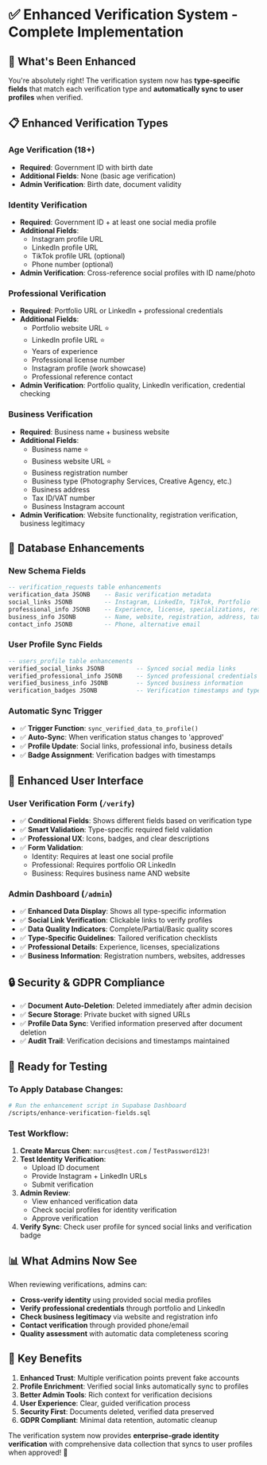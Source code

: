 # ✅ Enhanced Verification System - Complete Implementation

## 🎯 What's Been Enhanced

You're absolutely right! The verification system now has **type-specific fields** that match each verification type and **automatically sync to user profiles** when verified.

## 📋 Enhanced Verification Types

### **Age Verification (18+)**
- **Required**: Government ID with birth date
- **Additional Fields**: None (basic age verification)
- **Admin Verification**: Birth date, document validity

### **Identity Verification** 
- **Required**: Government ID + at least one social media profile
- **Additional Fields**:
  - Instagram profile URL
  - LinkedIn profile URL  
  - TikTok profile URL (optional)
  - Phone number (optional)
- **Admin Verification**: Cross-reference social profiles with ID name/photo

### **Professional Verification**
- **Required**: Portfolio URL or LinkedIn + professional credentials
- **Additional Fields**:
  - Portfolio website URL ⭐
  - LinkedIn profile URL ⭐
  - Years of experience
  - Professional license number
  - Instagram profile (work showcase)
  - Professional reference contact
- **Admin Verification**: Portfolio quality, LinkedIn verification, credential checking

### **Business Verification**
- **Required**: Business name + business website
- **Additional Fields**:
  - Business name ⭐
  - Business website URL ⭐
  - Business registration number
  - Business type (Photography Services, Creative Agency, etc.)
  - Business address
  - Tax ID/VAT number
  - Business Instagram account
- **Admin Verification**: Website functionality, registration verification, business legitimacy

## 🔄 Database Enhancements

### **New Schema Fields**
```sql
-- verification_requests table enhancements
verification_data JSONB    -- Basic verification metadata
social_links JSONB         -- Instagram, LinkedIn, TikTok, Portfolio
professional_info JSONB    -- Experience, license, specializations, references  
business_info JSONB        -- Name, website, registration, address, tax_id
contact_info JSONB         -- Phone, alternative email
```

### **User Profile Sync Fields**
```sql
-- users_profile table enhancements  
verified_social_links JSONB         -- Synced social media links
verified_professional_info JSONB    -- Synced professional credentials
verified_business_info JSONB        -- Synced business information
verification_badges JSONB           -- Verification timestamps and types
```

### **Automatic Sync Trigger**
- ✅ **Trigger Function**: `sync_verified_data_to_profile()`
- ✅ **Auto-Sync**: When verification status changes to 'approved'
- ✅ **Profile Update**: Social links, professional info, business details
- ✅ **Badge Assignment**: Verification badges with timestamps

## 🎨 Enhanced User Interface

### **User Verification Form (`/verify`)**
- ✅ **Conditional Fields**: Shows different fields based on verification type
- ✅ **Smart Validation**: Type-specific required field validation  
- ✅ **Professional UX**: Icons, badges, and clear descriptions
- ✅ **Form Validation**: 
  - Identity: Requires at least one social profile
  - Professional: Requires portfolio OR LinkedIn
  - Business: Requires business name AND website

### **Admin Dashboard (`/admin`)**
- ✅ **Enhanced Data Display**: Shows all type-specific information
- ✅ **Social Link Verification**: Clickable links to verify profiles
- ✅ **Data Quality Indicators**: Complete/Partial/Basic quality scores
- ✅ **Type-Specific Guidelines**: Tailored verification checklists
- ✅ **Professional Details**: Experience, licenses, specializations
- ✅ **Business Information**: Registration numbers, websites, addresses

## 🔒 Security & GDPR Compliance

- ✅ **Document Auto-Deletion**: Deleted immediately after admin decision
- ✅ **Secure Storage**: Private bucket with signed URLs  
- ✅ **Profile Data Sync**: Verified information preserved after document deletion
- ✅ **Audit Trail**: Verification decisions and timestamps maintained

## 🚀 Ready for Testing

### **To Apply Database Changes:**
```bash
# Run the enhancement script in Supabase Dashboard
/scripts/enhance-verification-fields.sql
```

### **Test Workflow:**
1. **Create Marcus Chen**: `marcus@test.com` / `TestPassword123!`
2. **Test Identity Verification**:
   - Upload ID document
   - Provide Instagram + LinkedIn URLs
   - Submit verification
3. **Admin Review**:
   - View enhanced verification data
   - Check social profiles for identity verification
   - Approve verification
4. **Verify Sync**: Check user profile for synced social links and verification badge

## 📊 What Admins Now See

When reviewing verifications, admins can:
- **Cross-verify identity** using provided social media profiles
- **Verify professional credentials** through portfolio and LinkedIn
- **Check business legitimacy** via website and registration info
- **Contact verification** through provided phone/email
- **Quality assessment** with automatic data completeness scoring

## 🎯 Key Benefits

1. **Enhanced Trust**: Multiple verification points prevent fake accounts
2. **Profile Enrichment**: Verified social links automatically sync to profiles
3. **Better Admin Tools**: Rich context for verification decisions
4. **User Experience**: Clear, guided verification process
5. **Security First**: Documents deleted, verified data preserved
6. **GDPR Compliant**: Minimal data retention, automatic cleanup

The verification system now provides **enterprise-grade identity verification** with comprehensive data collection that syncs to user profiles when approved! 🚀